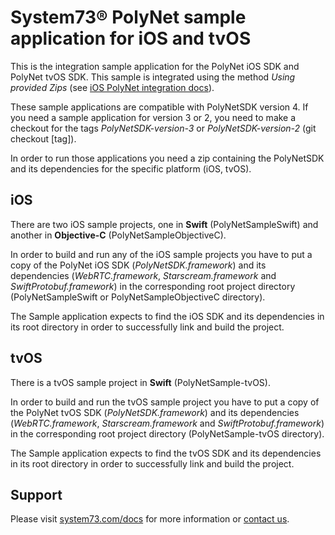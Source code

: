 # System73® PolyNet sample application for iOS and tvOS

This is the integration sample application for the PolyNet iOS SDK and PolyNet tvOS SDK.
This sample is integrated using the method *Using provided Zips* (see [iOS PolyNet integration docs](https://system73.com/docs/ios/polyNetSDK/)).

These sample applications are compatible with PolyNetSDK version 4. If you need a sample application for version 3 or 2, you need to make a checkout for the tags *PolyNetSDK-version-3* or *PolyNetSDK-version-2* (git checkout [tag]).

In order to run those applications you need a zip containing the PolyNetSDK and its dependencies for the specific platform (iOS, tvOS).

## iOS

There are two iOS sample projects, one in **Swift** (PolyNetSampleSwift) and another in **Objective-C** (PolyNetSampleObjectiveC).

In order to build and run any of the iOS sample projects you have to put a copy of the PolyNet iOS SDK (*PolyNetSDK.framework*) and its dependencies (*WebRTC.framework*, *Starscream.framework* and *SwiftProtobuf.framework*) in the corresponding root project directory (PolyNetSampleSwift or PolyNetSampleObjectiveC directory).

The Sample application expects to find the iOS SDK and its dependencies in its root directory in order to successfully link and build the project.

## tvOS

There is a tvOS sample project in **Swift** (PolyNetSample-tvOS).

In order to build and run the tvOS sample project you have to put a copy of the PolyNet tvOS SDK (*PolyNetSDK.framework*) and its dependencies (*WebRTC.framework*, *Starscream.framework* and *SwiftProtobuf.framework*) in the corresponding root project directory (PolyNetSample-tvOS directory).

The Sample application expects to find the tvOS SDK and its dependencies in its root directory in order to successfully link and build the project.

## Support

Please visit [system73.com/docs](https://www.system73.com/docs/) for more information or [contact us](mailto:support@system73.com).
